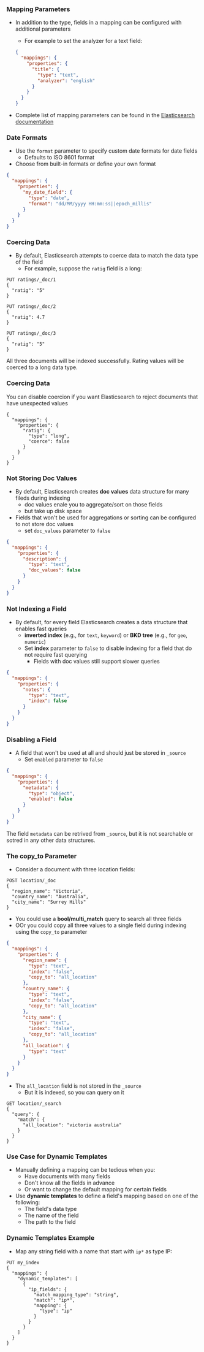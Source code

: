  ### Mapping Parameters

 - In addition to the type, fields in a mapping can be configured with additional parameters
   - For example to set the analyzer for a text field:
   
   ```json
   {
     "mappings": {
       "properties": {
         "title": {
           "type": "text",
           "analyzer": "english"
         }
       }
     }
   }
   ```
- Complete list of mapping parameters can be found in the [Elasticsearch documentation](https://www.elastic.co/guide/en/elasticsearch/reference/current/mapping-params.html)

### Date Formats

- Use the `format` parameter to specify custom date formats for date fields
  - Defaults to ISO 8601 format
- Choose from built-in formats or define your own format

```json
{
  "mappings": {
    "properties": {
      "my_date_field": {
        "type": "date",
        "format": "dd/MM/yyyy HH:mm:ss||epoch_millis"
      }
    }
  }
}
```

### Coercing Data

- By default, Elasticsearch attempts to coerce data to match the data type of the field
  - For example, suppose the `ratig` field is a long:

```http
PUT ratings/_doc/1
{
  "ratig": "5"
}
```

```http
PUT ratings/_doc/2
{
  "ratig": 4.7
}
```

```http
PUT ratings/_doc/3
{
  "ratig": "5"
}
```

All three documents will be indexed successfully. Rating values will be coerced to a long data type.

### Coercing Data

You can disable coercion if you want Elasticsearch to reject documents that have unexpected values

```
{
  "mappings": {
    "properties": {
      "ratig": {
        "type": "long",
        "coerce": false
      }
    }
  }
}
```

### Not Storing Doc Values

- By default, Elasticsearch creates **doc values** data structure for many fileds during indexing
  - doc values enale you to aggregate/sort on those fields
  - but take up disk space
- Fields that won't be used for aggregations or sorting can be configured to not store doc values
  - set `doc_values` parameter to `false`

```json
{
  "mappings": {
    "properties": {
      "description": {
        "type": "text",
        "doc_values": false
      }
    }
  }
}
```

### Not Indexing a Field

- By default, for every field Elasticsearch creates a data structure that enables fast queries
  - **inverted index** (e.g., for `text`, `keyword`) or **BKD tree** (e.g., for `geo`, `numeric`)
  - Set **index** parameter to `false` to disable indexing for a field that do not require fast querying
    - Fields with doc values still support slower queries

```json
{
  "mappings": {
    "properties": {
      "notes": {
        "type": "text",
        "index": false
      }
    }
  }
}
```

### Disabling a Field

- A field that won't be used at all and should just be stored in `_source`
  - Set `enabled` parameter to `false`

```json
{
  "mappings": {
    "properties": {
      "metadata": {
        "type": "object",
        "enabled": false
      }
    }
  }
}
```

The field `metadata` can be retrived from `_source`, but it is not searchable or sotred in any other data structures.

### The copy_to Parameter

- Consider a document with three location fields:

```http
POST location/_doc
{
  "region_name": "Victoria",
  "country_name": "Australia",
  "city_name": "Surrey Hills"
}
```

- You could use a **bool/multi_match** query to search all three fields
- OOr you could copy all three values to a single field during indexing using the `copy_to` parameter

```json
{
  "mappings": {
    "properties": {
      "region_name": {
        "type": "text",
        "index": "false",
        "copy_to": "all_location"
      },
      "country_name": {
        "type": "text",
        "index": "false",
        "copy_to": "all_location"
      },
      "city_name": {
        "type": "text",
        "index": "false",
        "copy_to": "all_location"
      },
      "all_location": {
        "type": "text"
      }
    }
  }
}
```

- The `all_location` field is not stored in the `_source`
  - But it is indexed, so you can query on it

```http
GET location/_search
{
  "query": {
    "match": {
      "all_location": "victoria australia"
    }
  }
}
```

### Use Case for Dynamic Templates

- Manually defining a mapping can be tedious when you:
  - Have documents with many fields
  - Don't know all the fields in advance
  - Or want to change the default mapping for certain fields
- Use **dynamic templates** to define a field's mapping based on one of the following:
  - The field's data type
  - The name of the field
  - The path to the field

### Dynamic Templates Example

- Map any string field with a name that start with `ip*` as type IP:

```http
PUT my_index
{
  "mappings": {
    "dynamic_templates": [
      {
        "ip_fields": {
          "match_mapping_type": "string",
          "match": "ip*",
          "mapping": {
            "type": "ip"
          }
        }
      }
    ]
  }
}
```